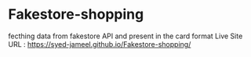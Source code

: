 # Fakestore-shopping
fecthing data from fakestore API and present in the card format 
Live Site URL : https://syed-jameel.github.io/Fakestore-shopping/
